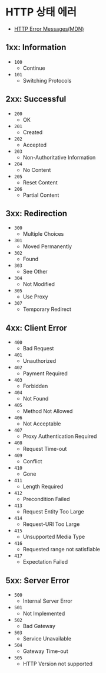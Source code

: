 # HTTP 상태 에러
- [HTTP Error Messages(MDN)](https://developer.mozilla.org/ko/docs/Web/HTTP/Status)

## 1xx: Information
- `100`
    - Continue  
- `101`
    - Switching Protocols

## 2xx: Successful
- `200`
    - OK
- `201`
    - Created
- `202`
    - Accepted
- `203`
    - Non-Authoritative Information
- `204`
    - No Content
- `205`
    - Reset Content
- `206`
    - Partial Content

## 3xx: Redirection
- `300`
    - Multiple Choices
- `301`
    - Moved Permanently
- `302`
    - Found
- `303`
    - See Other
- `304`
    - Not Modified
- `305`
    - Use Proxy
- `307`
    - Temporary Redirect

## 4xx: Client Error
- `400`
    - Bad Request
- `401`
    - Unauthorized
- `402`
    - Payment Required
- `403`
    - Forbidden
- `404`
    - Not Found
- `405`
    - Method Not Allowed
- `406`
    - Not Acceptable
- `407`
    - Proxy Authentication Required
- `408`
    - Request Time-out
- `409`
    - Conflict
- `410`
    - Gone
- `411`
    - Length Required
- `412`
    - Precondition Failed
- `413`
    - Request Entity Too Large
- `414`
    - Request-URI Too Large
- `415`
    - Unsupported Media Type
- `416`
    - Requested range not satisfiable
- `417`
    - Expectation Failed

## 5xx: Server Error
- `500`
    - Internal Server Error
- `501`
    - Not Implemented
- `502`
    - Bad Gateway
- `503`
    - Service Unavailable
- `504`
    - Gateway Time-out
- `505`
    - HTTP Version not supported
